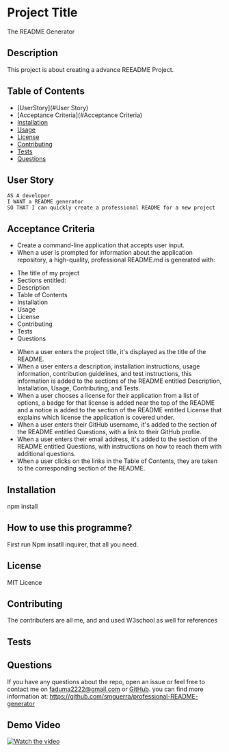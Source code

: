 
# Project Title
The README Generator
## Description
This project is about creating a advance REEADME Project.
## Table of Contents 
* [UserStory](#User Story) 
* [Acceptance Criteria](#Acceptance Criteria) 
* [Installation](#installation) 
* [Usage](#usage) 
* [License](#license)
* [Contributing](#contributing)
* [Tests](#test)
* [Questions](#questions)
## User Story 
```
AS A developer
I WANT a README generator
SO THAT I can quickly create a professional README for a new project

```
## Acceptance Criteria
* Create a command-line application that accepts user input.
* When a user is prompted for information about the application repository, a high-quality, professional README.md is generated with:
- The title of my project
- Sections entitled:
- Description
- Table of Contents
- Installation
- Usage
- License
- Contributing
- Tests
- Questions
* When a user enters the project title, it's displayed as the title of the README.
* When a user enters a description, installation instructions, usage information, contribution guidelines, and test instructions, this information is added to the sections of the README entitled Description, Installation, Usage, Contributing, and Tests.
* When a user chooses a license for their application from a list of options, a badge for that license is added near the top of the README and a notice is added to the section of the README entitled License that explains which license the application is covered under.
* When a user enters their GitHub username, it's added to the section of the README entitled Questions, with a link to their GitHub profile.
* When a user enters their email address, it's added to the section of the README entitled Questions, with instructions on how to reach them with additional questions.
* When a user clicks on the links in the Table of Contents, they are taken to the corresponding section of the README.
## Installation
npm install
## How to use this programme?
First run Npm insatll inquirer, that all you need.
## License 
MIT Licence
## Contributing
The contributers are all me, and and used W3school as well for references
## Tests

## Questions
    
If you have any questions about the repo, open an issue or feel free to contact me on faduma2222@gmail.com or [GitHub](https://github.com/fadumasaidcodes). you can find more information at: https://github.com/smguerra/professional-README-generator

## Demo Video

[![Watch the video](https://i.imgur.com/vKb2F1B.png)](https://www.youtube.com/watch?v=YOUR_VIDEO_ID_HERE)
